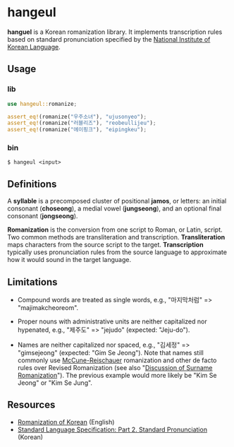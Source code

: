 # hangeul

**hanguel** is a Korean romanization library. It implements transcription rules
based on standard pronunciation specified by the [National Institute of Korean
Language](http://www.korean.go.kr/front_eng/main.do).

## Usage

### lib

```rust
use hangeul::romanize;

assert_eq!(romanize("우주소녀"), "ujusonyeo");
assert_eq!(romanize("러블리즈"), "reobeullijeu");
assert_eq!(romanize("에이핑크"), "eipingkeu");
```

### bin

```
$ hangeul <input>
```

## Definitions

A **syllable** is a precomposed cluster of positional **jamos**, or letters:
an initial consonant (**choseong**), a medial vowel (**jungseong**), and an
optional final consonant (**jongseong**).

**Romanization** is the conversion from one script to Roman, or Latin, script.
Two common methods are transliteration and transcription. **Transliteration**
maps characters from the source script to the target. **Transcription**
typically uses pronunciation rules from the source language to approximate how
it would sound in the target language.

## Limitations

  * Compound words are treated as single words, e.g.,
    "마지막처럼" => "majimakcheoreom".

  * Proper nouns with administrative units are neither capitalized nor
    hypenated, e.g., "제주도" => "jejudo" (expected: "Jeju-do").

  * Names are neither capitalized nor spaced, e.g., "김세정" => "gimsejeong"
    (expected: "Gim Se Jeong"). Note that names still commonly use
    [McCune-Reischauer] romanization and other de facto rules over Revised
    Romanization (see also "[Discussion of Surname Romanization]"). The
    previous example would more likely be "Kim Se Jeong" or "Kim Se Jung".

[McCune-Reischauer]: https://en.wikipedia.org/wiki/McCune%E2%80%93Reischauer
[Discussion of Surname Romanization]: http://korean.go.kr/front/etcData/etcDataView.do?etc_seq=179&mn_id=46

## Resources

  * [Romanization of Korean](http://www.korean.go.kr/front_eng/roman/roman_01.do) (English)
  * [Standard Language Specification: Part 2. Standard Pronunciation](https://www.korean.go.kr/front/page/pageView.do?page_id=P000097&mn_id=95) (Korean)
